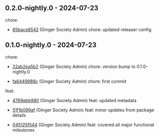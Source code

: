 ## 0.2.0-nightly.0 - 2024-07-23
chore:
 - [85bace8542](85bace8542d4422cd6a7cdd2f709c05f900456e1) (Ginger Society Admin) chore: updated releaser config
	
## 0.1.0-nightly.0 - 2024-07-23
chore:
 - [22ab2ea5b2](22ab2ea5b212b2daf0a32f61991a92ec729abb50) (Ginger Society Admin) chore: version bump to 0.1.0-nightly.0
	
 - [fa6449988c](fa6449988c51ba94092f9d14f5477ebc9860ebf3) (Ginger Society Admin) chore: first commit
	
feat:
 - [4769ebb980](4769ebb98035429a5c70692a682f63d62dd4f933) (Ginger Society Admin) feat: updated metadata
	
 - [51f1b099af](51f1b099afbe39e965d805b6a017f847232c89c9) (Ginger Society Admin) feat: minor updates from package details
	
 - [045125f544](045125f544f51d7f2fc9e91fb2245248cc60abdf) (Ginger Society Admin) feat: covered all major functional milestones
	
